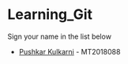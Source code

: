 # Learning_Git

Sign your name in the list below

- [Pushkar Kulkarni](http://github.com/Pushkar222/) - MT2018088
